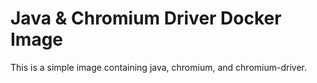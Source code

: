 # Java & Chromium Driver Docker Image

This is a simple image containing java, chromium, and chromium-driver.
